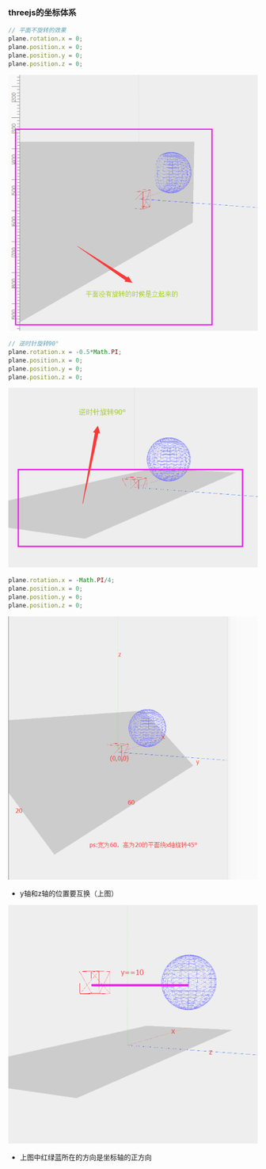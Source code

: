### threejs的坐标体系

```javascript
// 平面不旋转的效果
plane.rotation.x = 0;
plane.position.x = 0;
plane.position.y = 0;
plane.position.z = 0;
```

![](/assets/three123.png)

```javascript
// 逆时针旋转90°
plane.rotation.x = -0.5*Math.PI;
plane.position.x = 0;
plane.position.y = 0;
plane.position.z = 0;
```

![](/assets/three就是24.png)

```javascript
plane.rotation.x = -Math.PI/4;
plane.position.x = 0;
plane.position.y = 0;
plane.position.z = 0;
```

![](/assets/threejs141.png)

* y轴和z轴的位置要互换（上图）

![](/assets/three就是2312.png)

* 上图中红绿蓝所在的方向是坐标轴的正方向



